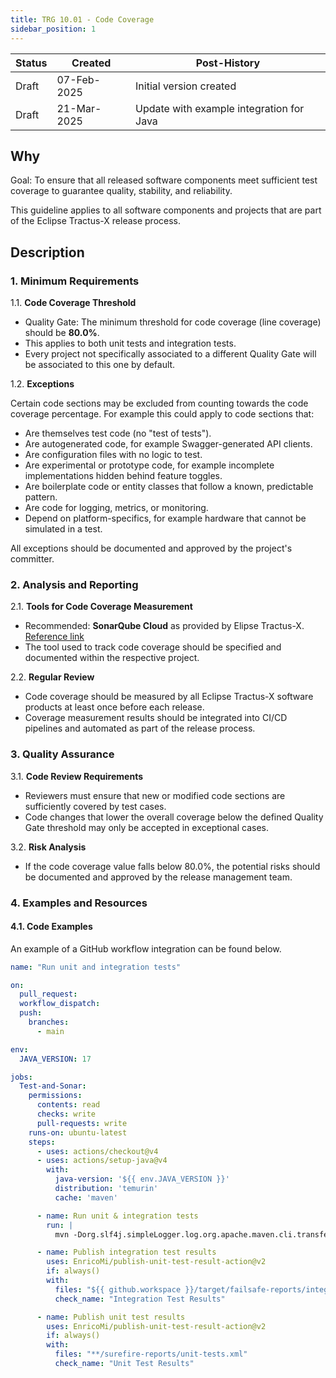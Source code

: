 ```yaml
---
title: TRG 10.01 - Code Coverage
sidebar_position: 1
---
```


| Status | Created     | Post-History            |
|--------|-------------|-------------------------|
| Draft  | 07-Feb-2025 | Initial version created |
| Draft  | 21-Mar-2025 | Update with example integration for Java |

## Why

Goal: To ensure that all released software components meet sufficient test coverage to guarantee quality, stability, and reliability.

This guideline applies to all software components and projects that are part of the Eclipse Tractus-X release process.

## Description

### 1. Minimum Requirements

1.1. **Code Coverage Threshold**

- Quality Gate: The minimum threshold for code coverage (line coverage) should be **80.0%**.
- This applies to both unit tests and integration tests.
- Every project not specifically associated to a different Quality Gate will be associated to this one by default.

1.2. **Exceptions**

Certain code sections may be excluded from counting towards the code coverage percentage. For example this could apply to code sections that:

- Are themselves test code (no "test of tests").
- Are autogenerated code, for example Swagger-generated API clients.
- Are configuration files with no logic to test.
- Are experimental or prototype code, for example incomplete implementations hidden behind feature toggles.
- Are boilerplate code or entity classes that follow a known, predictable pattern.
- Are code for logging, metrics, or monitoring.
- Depend on platform-specifics, for example hardware that cannot be simulated in a test.

All exceptions should be documented and approved by the project's committer.

### 2. Analysis and Reporting

2.1. **Tools for Code Coverage Measurement**

- Recommended: **SonarQube Cloud** as provided by Elipse Tractus-X. [Reference link](https://sonarcloud.io/organizations/eclipse-tractusx/projects)
- The tool used to track code coverage should be specified and documented within the respective project.

2.2. **Regular Review**

- Code coverage should be measured by all Eclipse Tractus-X software products at least once before each release.
- Coverage measurement results should be integrated into CI/CD pipelines and automated as part of the release process.

### 3. Quality Assurance

3.1. **Code Review Requirements**

- Reviewers must ensure that new or modified code sections are sufficiently covered by test cases.
- Code changes that lower the overall coverage below the defined Quality Gate threshold may only be accepted in exceptional cases.

3.2. **Risk Analysis**

- If the code coverage value falls below 80.0%, the potential risks should be documented and approved by the release management team.

### 4. Examples and Resources

#### 4.1. **Code Examples**

An example of a GitHub workflow integration can be found below.

```yaml
name: "Run unit and integration tests"

on:
  pull_request:
  workflow_dispatch:
  push:
    branches:
      - main

env:
  JAVA_VERSION: 17

jobs:
  Test-and-Sonar:
    permissions:
      contents: read
      checks: write
      pull-requests: write
    runs-on: ubuntu-latest
    steps:
      - uses: actions/checkout@v4
      - uses: actions/setup-java@v4
        with:
          java-version: '${{ env.JAVA_VERSION }}'
          distribution: 'temurin'
          cache: 'maven'

      - name: Run unit & integration tests
        run: |
          mvn -Dorg.slf4j.simpleLogger.log.org.apache.maven.cli.transfer.Slf4jMavenTransferListener=warn -B verify

      - name: Publish integration test results
        uses: EnricoMi/publish-unit-test-result-action@v2
        if: always()
        with:
          files: "${{ github.workspace }}/target/failsafe-reports/integration-tests.xml"
          check_name: "Integration Test Results"

      - name: Publish unit test results
        uses: EnricoMi/publish-unit-test-result-action@v2
        if: always()
        with:
          files: "**/surefire-reports/unit-tests.xml"
          check_name: "Unit Test Results"
```
